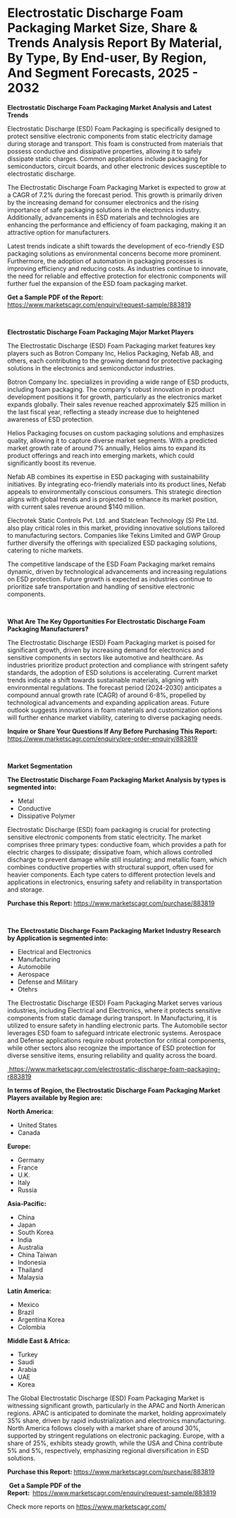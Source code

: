 <p><h1>Electrostatic Discharge Foam Packaging Market Size, Share & Trends Analysis Report By Material, By Type, By End-user, By Region, And Segment Forecasts, 2025 - 2032</h1></p><p><strong>Electrostatic Discharge Foam Packaging Market Analysis and Latest Trends</strong></p>
<p><p>Electrostatic Discharge (ESD) Foam Packaging is specifically designed to protect sensitive electronic components from static electricity damage during storage and transport. This foam is constructed from materials that possess conductive and dissipative properties, allowing it to safely dissipate static charges. Common applications include packaging for semiconductors, circuit boards, and other electronic devices susceptible to electrostatic discharge. </p><p>The Electrostatic Discharge Foam Packaging Market is expected to grow at a CAGR of 7.2% during the forecast period. This growth is primarily driven by the increasing demand for consumer electronics and the rising importance of safe packaging solutions in the electronics industry. Additionally, advancements in ESD materials and technologies are enhancing the performance and efficiency of foam packaging, making it an attractive option for manufacturers.</p><p>Latest trends indicate a shift towards the development of eco-friendly ESD packaging solutions as environmental concerns become more prominent. Furthermore, the adoption of automation in packaging processes is improving efficiency and reducing costs. As industries continue to innovate, the need for reliable and effective protection for electronic components will further fuel the expansion of the ESD foam packaging market.</p></p>
<p><strong>Get a Sample PDF of the Report:&nbsp;</strong> <a href="https://www.marketscagr.com/enquiry/request-sample/883819?utm_campaign=2723&utm_medium=2&utm_source=Github&utm_content=ia&utm_term=08032025&utm_id=electrostatic-discharge-foam-packaging">https://www.marketscagr.com/enquiry/request-sample/883819</a></p>
<p>&nbsp;</p>
<p><strong>Electrostatic Discharge Foam Packaging Major Market Players</strong></p>
<p><p>The Electrostatic Discharge (ESD) Foam Packaging market features key players such as Botron Company Inc, Helios Packaging, Nefab AB, and others, each contributing to the growing demand for protective packaging solutions in the electronics and semiconductor industries.</p><p>Botron Company Inc. specializes in providing a wide range of ESD products, including foam packaging. The company's robust innovation in product development positions it for growth, particularly as the electronics market expands globally. Their sales revenue reached approximately $25 million in the last fiscal year, reflecting a steady increase due to heightened awareness of ESD protection.</p><p>Helios Packaging focuses on custom packaging solutions and emphasizes quality, allowing it to capture diverse market segments. With a predicted market growth rate of around 7% annually, Helios aims to expand its product offerings and reach into emerging markets, which could significantly boost its revenue.</p><p>Nefab AB combines its expertise in ESD packaging with sustainability initiatives. By integrating eco-friendly materials into its product lines, Nefab appeals to environmentally conscious consumers. This strategic direction aligns with global trends and is projected to enhance its market position, with current sales revenue around $140 million.</p><p>Electrotek Static Controls Pvt. Ltd. and Statclean Technology (S) Pte Ltd. also play critical roles in this market, providing innovative solutions tailored to manufacturing sectors. Companies like Tekins Limited and GWP Group further diversify the offerings with specialized ESD packaging solutions, catering to niche markets.</p><p>The competitive landscape of the ESD Foam Packaging market remains dynamic, driven by technological advancements and increasing regulations on ESD protection. Future growth is expected as industries continue to prioritize safe transportation and handling of sensitive electronic components.</p></p>
<p>&nbsp;</p>
<p><strong>What Are The Key Opportunities For Electrostatic Discharge Foam Packaging Manufacturers?</strong></p>
<p><p>The Electrostatic Discharge (ESD) Foam Packaging market is poised for significant growth, driven by increasing demand for electronics and sensitive components in sectors like automotive and healthcare. As industries prioritize product protection and compliance with stringent safety standards, the adoption of ESD solutions is accelerating. Current market trends indicate a shift towards sustainable materials, aligning with environmental regulations. The forecast period (2024-2030) anticipates a compound annual growth rate (CAGR) of around 6-8%, propelled by technological advancements and expanding application areas. Future outlook suggests innovations in foam materials and customization options will further enhance market viability, catering to diverse packaging needs.</p></p>
<p><strong>Inquire or Share Your Questions If Any Before Purchasing This Report:</strong> <a href="https://www.marketscagr.com/enquiry/pre-order-enquiry/883819?utm_campaign=2723&utm_medium=2&utm_source=Github&utm_content=ia&utm_term=08032025&utm_id=electrostatic-discharge-foam-packaging">https://www.marketscagr.com/enquiry/pre-order-enquiry/883819</a></p>
<p>&nbsp;</p>
<p><strong>Market Segmentation</strong></p>
<p><strong>The Electrostatic Discharge Foam Packaging Market Analysis by types is segmented into:</strong></p>
<p><ul><li>Metal</li><li>Conductive</li><li>Dissipative Polymer</li></ul></p>
<p><p>Electrostatic Discharge (ESD) foam packaging is crucial for protecting sensitive electronic components from static electricity. The market comprises three primary types: conductive foam, which provides a path for electric charges to dissipate; dissipative foam, which allows controlled discharge to prevent damage while still insulating; and metallic foam, which combines conductive properties with structural support, often used for heavier components. Each type caters to different protection levels and applications in electronics, ensuring safety and reliability in transportation and storage.</p></p>
<p><strong>Purchase this Report:&nbsp;</strong><a href="https://www.marketscagr.com/purchase/883819?utm_campaign=2723&utm_medium=2&utm_source=Github&utm_content=ia&utm_term=08032025&utm_id=electrostatic-discharge-foam-packaging">https://www.marketscagr.com/purchase/883819</a></p>
<p>&nbsp;</p>
<p><strong>The Electrostatic Discharge Foam Packaging Market Industry Research by Application is segmented into:</strong></p>
<p><ul><li>Electrical and Electronics</li><li>Manufacturing</li><li>Automobile</li><li>Aerospace</li><li>Defense and Military</li><li>Otehrs</li></ul></p>
<p><p>The Electrostatic Discharge (ESD) Foam Packaging Market serves various industries, including Electrical and Electronics, where it protects sensitive components from static damage during transport. In Manufacturing, it is utilized to ensure safety in handling electronic parts. The Automobile sector leverages ESD foam to safeguard intricate electronic systems. Aerospace and Defense applications require robust protection for critical components, while other sectors also recognize the importance of ESD protection for diverse sensitive items, ensuring reliability and quality across the board.</p></p>
<p><a href="https://www.marketscagr.com/electrostatic-discharge-foam-packaging-r883819?utm_campaign=2723&utm_medium=2&utm_source=Github&utm_content=ia&utm_term=08032025&utm_id=electrostatic-discharge-foam-packaging">&nbsp;https://www.marketscagr.com/electrostatic-discharge-foam-packaging-r883819</a></p>
<p><strong>In terms of Region, the Electrostatic Discharge Foam Packaging Market Players available by Region are:</strong></p>
<p>
    <p> <strong> North America: </strong>
        <ul>
            <li>United States</li>
            <li>Canada</li>
        </ul>
        </p> 
    <p> <strong> Europe: </strong>
        <ul>
            <li>Germany</li>
            <li>France</li>
            <li>U.K.</li>
            <li>Italy</li>
            <li>Russia</li>
        </ul>
        </p> 
    <p> <strong> Asia-Pacific: </strong>
        <ul>
            <li>China</li>
            <li>Japan</li>
            <li>South Korea</li>
            <li>India</li>
            <li>Australia</li>
            <li>China Taiwan</li>
            <li>Indonesia</li>
            <li>Thailand</li>
            <li>Malaysia</li>
        </ul>
        </p> 
    <p> <strong> Latin America: </strong>
        <ul>
            <li>Mexico</li>
            <li>Brazil</li>
            <li>Argentina Korea</li>
            <li>Colombia</li>
        </ul>
        </p> 
    <p> <strong> Middle East & Africa: </strong>
        <ul>
            <li>Turkey</li>
            <li>Saudi</li>
            <li>Arabia</li>
            <li>UAE</li>
            <li>Korea</li>
        </ul>
    </p>
    </p>
<p><p>The Global Electrostatic Discharge (ESD) Foam Packaging Market is witnessing significant growth, particularly in the APAC and North American regions. APAC is anticipated to dominate the market, holding approximately 35% share, driven by rapid industrialization and electronics manufacturing. North America follows closely with a market share of around 30%, supported by stringent regulations on electronic packaging. Europe, with a share of 25%, exhibits steady growth, while the USA and China contribute 5% and 5%, respectively, emphasizing regional diversification in ESD solutions.</p></p>
<p><strong>Purchase this Report: </strong><a href="https://www.marketscagr.com/purchase/883819?utm_campaign=2723&utm_medium=2&utm_source=Github&utm_content=ia&utm_term=08032025&utm_id=electrostatic-discharge-foam-packaging">https://www.marketscagr.com/purchase/883819</a></p>
<p>&nbsp;<strong>Get a Sample PDF of the Report:&nbsp;&nbsp;</strong><a href="https://www.marketscagr.com/enquiry/request-sample/883819?utm_campaign=2723&utm_medium=2&utm_source=Github&utm_content=ia&utm_term=08032025&utm_id=electrostatic-discharge-foam-packaging">https://www.marketscagr.com/enquiry/request-sample/883819</a></p>
<p><strong></strong></p>
<p>Check more reports on <a href="https://www.marketscagr.com/?utm_campaign=2723&utm_medium=2&utm_source=Github&utm_content=ia&utm_term=08032025&utm_id=electrostatic-discharge-foam-packaging">https://www.marketscagr.com/</a></p>